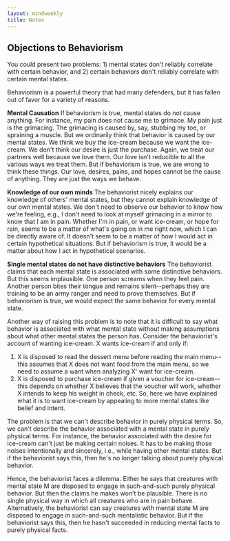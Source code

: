 ```yaml
---
layout: mindweekly
title: Notes
---
```



## Objections to Behaviorism


You could present two problems: 1) mental states don't reliably correlate with certain behavior, and 2) certain behaviors don't reliably correlate with certain mental states. 

Behaviorism is a powerful theory that had many defenders, but it has fallen out of favor for a variety of reasons. 

**Mental Causation**
If behaviorism is true, mental states do not cause anything. For instance, my pain does not cause me to grimace. My pain just is the grimacing. The grimacing is caused by, say, stubbing my toe, or spraining a muscle. But we ordinarily think that behavior is caused by our mental states. We think we buy the ice-cream because we want the ice-cream. We don't think our desire is just the purchase. Again, we treat our partners well because we love them. Our love isn't reducible to all the various ways we treat them. But if behaviorism is true, we are wrong to think these things. Our love, desires, pains, and hopes cannot be the cause of anything. They are just the ways we behave.  


**Knowledge of our own minds**
The behaviorist nicely explains our knowledge of others' mental states, but they cannot explain knowledge of our own mental states. We don't need to observe our behavior to know how we're feeling, e.g., I don't need to look at myself grimacing in a mirror to know that I am in pain. Whether I'm in pain, or want ice-cream, or hope for rain, seems to be a matter of what's going on in me right now, which I can be directly aware of. It doesn't seem to be a matter of how I would act in certain hypothetical situations. But if behaviorism is true, it would be a matter about how I act in hypothetical scenarios. 

**Single mental states do not have distinctive behaviors**
The behaviorist claims that each mental state is associated with some distinctive behaviors. But this seems implausible. One person screams when they feel pain. Another person bites their tongue and remains silent--perhaps they are training to be an army ranger and need to prove themselves. But if behaviorism is true, we would expect the same behavior for every mental state. 

Another way of raising this problem is to note that it is difficult to say what behavior is associated with what mental state without making assumptions about what other mental states the person has. Consider the behaviorist's account of wanting ice-cream. X wants ice-cream if and only if:

1. X is disposed to read the dessert menu before reading the main menu--this assumes that X does not want food from the main menu, so we need to assume a want when analyzing X' want for ice-cream. 
2. X is disposed to purchase ice-cream if given a voucher for ice-cream--this depends on whether X believes that the voucher will work, whether X intends to keep his weight in check, etc. So, here we have explained what it is to want ice-cream by appealing to more mental states like belief and intent. 

The problem is that we can't describe behavior in purely physical terms. So, we can't describe the behavior associated with a mental state in purely physical terms. For instance, the behavior associated with the desire for ice-cream can't just be making certain noises. It has to be making those noises intentionally and sincerely, i.e., while having other mental states. But if the behaviorist says this, then he's no longer talking about purely physical behavior. 
 
Hence, the behaviorist faces a dilemma. Either he says that creatures with mental state M are disposed to engage in such-and-such purely physical behavior. But then the claims he makes won't be plausible. There is no single physical way in which all creatures who are in pain behave.  Alternatively, the behaviorist can say creatures with mental state M are disposed to engage in such-and-such mentalistic behavior. But if the behaviorist says this, then he hasn't succeeded in reducing mental facts to purely physical facts.


